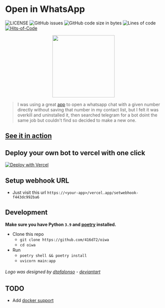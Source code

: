 # Open in WhatsApp

![LICENSE](https://img.shields.io/github/license/416d72/oiwa?style=flat&color=ff0000)
![GitHub issues](https://img.shields.io/github/issues/416d72/oiwa?color=fdf629)
![GitHub code size in bytes](https://img.shields.io/github/languages/code-size/416d72/oiwa?color=c4fff9&label=Repo%20size)
![Lines of code](https://img.shields.io/tokei/lines/github/416d72/oiwa?color=e63977)
[![Hits-of-Code](https://hitsofcode.com/github/416d72/oiwa?branch=main)](https://hitsofcode.com/github/416d72/oiwa/view?branch=main)


<div align="center" width="100%">
<img width=200 src="logo.png">
</div>

> I was using a great [app](https://github.com/subhamtyagi/openinwa/) to open a whatsapp chat with a given number directly without saving that number in my contact list, but I felt it was overkill and uninstalled it, then searched telegram for a bot doint the same job but couldn't find so decided to make a new one.

## [See it in action](https://t.me/OiWA_bot)


## Deploy your own bot to vercel with one click

[![Deploy with Vercel](https://vercel.com/button)](https://vercel.com/new/clone?repository-url=https%3A%2F%2Fgithub.com%2F416d72%2Foiwa&env=DOMAIN,BOT_TOKEN&project-name=open-in-whatsapp&repo-name=open-in-whatsapp)

## Setup webhook URL
- Just visit this url `https://<your-app>/vercel.app/setwebhook-f443dc992ba6`


## Development
**Make sure you have Python `3.9` and [poetry](https://python-poetry.org/) installed.**

- Clone this repo
  - `git clone https://github.com/416d72/oiwa`
  - `cd oiwa`
- Run 
  - `poetry shell && poetry install`
  - `uvicorn main:app`


###### Logo was designed by [dtafalonso](https://iconarchive.com/artist/dtafalonso.html) - [deviantart](https://www.deviantart.com/dtafalonso)

## TODO

- Add [docker support](https://github.com/max-pfeiffer/uvicorn-poetry)
